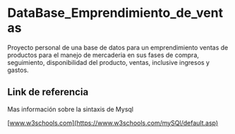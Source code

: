 # DataBase_Emprendimiento_de_ventas
Proyecto personal de una base de datos para un emprendimiento ventas de productos para el manejo de mercaderia en sus fases de compra, seguimiento, disponibilidad del producto, ventas, inclusive ingresos y gastos.
## Link de referencia
Mas información sobre la sintaxis de Mysql

[www.w3schools.com](https://www.w3schools.com/mySQl/default.asp)

